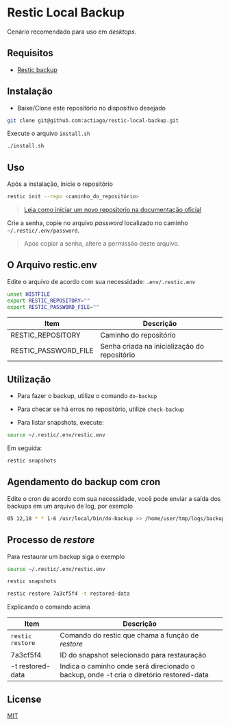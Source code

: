 # Restic Local Backup

Cenário recomendado para uso em _desktops_.

## Requisitos

* [Restic backup](https://restic.net/)

## Instalação

* Baixe/Clone este repositório no dispositivo desejado

```bash
git clone git@github.com:actiago/restic-local-backup.git
```

Execute o arquivo ```install.sh```

```bash
./install.sh
```

## Uso

Após a instalação, inicie o repositório

```bash
restic init --repo <caminho_do_repositório>
```

> [Leia como iniciar um novo repositorio na documentação oficial](https://restic.readthedocs.io/en/latest/030_preparing_a_new_repo.html)

Crie a senha, copie no arquivo _password_ localizado no caminho ```~/.restic/.env/password```.

> Após copiar a senha, altere a permissão deste arquivo.

## O Arquivo restic.env

Edite o arquivo de acordo com sua necessidade: ```.env/.restic.env```

```bash
unset HISTFILE
export RESTIC_REPOSITORY=""
export RESTIC_PASSWORD_FILE=""
```

Item | Descrição
--- | ---
| RESTIC_REPOSITORY | Caminho do repositório
| RESTIC_PASSWORD_FILE | Senha criada na inicialização do repositório

## Utilização

- Para fazer o backup, utilize o comando ```do-backup```

- Para checar se há erros no repositório, utilize ```check-backup```

- Para listar snapshots, execute:

```bash
source ~/.restic/.env/restic.env
```

Em seguida:

```bash
restic snapshots
```

## Agendamento do backup com cron

Edite o cron de acordo com sua necessidade, você pode enviar a saída dos backups em um arquivo de log, por exemplo

```bash
05 12,18 * * 1-6 /usr/local/bin/do-backup >> /home/user/tmp/logs/backup.log
```

## Processo de _restore_

Para restaurar um backup siga o exemplo

```bash
source ~/.restic/.env/restic.env
```

```bash
restic snapshots
```

```bash
restic restore 7a3cf5f4 -t restored-data
```

Explicando o comando acima

Item | Descrição
--- | ---
| ```restic restore``` | Comando do restic que chama a função de _restore_
| 7a3cf5f4 | ID do snapshot selecionado para restauração
| -t restored-data | Indica o caminho onde será direcionado o backup, onde -t cria o diretório restored-data

## License

[MIT](./LICENCE.md)
